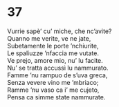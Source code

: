 # 37  
  
Vurrie sapè’ cu’ miche, che nc’avite?  
Quanno me verite, ve ne jate,  
Subetamente le porte ’nchiurite,  
Le spaliuzze ’nfaccia me vutate.  
Ve prejo, amore mio, nu’ lu facite.  
Nu’ se tratta accussì lu nammurato.  
Famme ’nu rampuo de s’uva greca,  
Senza vevere vino me ’mbriaco;  
Ramme ’nu vaso ca i’ me cujeto,  
Pensa ca simme state nammurate.

